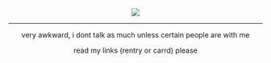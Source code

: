 <div align="center">
	<img src="https://github.com/SYMPATHETICDAY/sympatheticday/assets/170843488/bf4b5011-7550-4317-bb5b-1841738da5ad)">
</div>

---

<p align="center">
  very awkward, i dont talk as much unless certain people are with me

<p align="center">
  read my links (rentry or carrd) please
